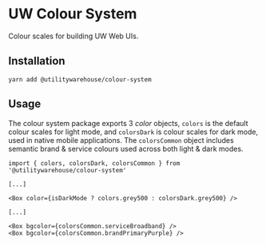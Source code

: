 # UW Colour System

Colour scales for building UW Web UIs.

## Installation

```console
yarn add @utilitywarehouse/colour-system
```

## Usage

The colour system package exports 3 _color_ objects, `colors` is the default
colour scales for light mode, and `colorsDark` is colour scales for dark mode,
used in native mobile applications. The `colorsCommon` object includes semantic
brand & service colours used across both light & dark modes.

```tsx
import { colors, colorsDark, colorsCommon } from '@utilitywarehouse/colour-system'

[...]

<Box color={isDarkMode ? colors.grey500 : colorsDark.grey500} />

[...]

<Box bgcolor={colorsCommon.serviceBroadband} />
<Box bgcolor={colorsCommon.brandPrimaryPurple} />
```
